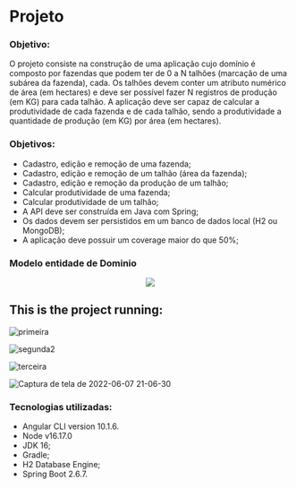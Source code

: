 # Projeto

### Objetivo:
O projeto consiste na construção de uma aplicação cujo domínio é composto por fazendas que podem ter de 0 a N talhões
(marcação de uma subárea da fazenda), cada. Os talhões devem conter um atributo numérico de área (em hectares) e deve
ser possível fazer N registros de produção (em KG) para cada talhão. A aplicação deve ser capaz de calcular a produtividade
de cada fazenda e de cada talhão, sendo a produtividade a quantidade de produção (em KG) por área (em hectares).

### Objetivos:
- Cadastro, edição e remoção de uma fazenda;
- Cadastro, edição e remoção de um talhão (área da fazenda);
- Cadastro, edição e remoção da produção de um talhão;
- Calcular produtividade de uma fazenda;
- Calcular produtividade de um talhão;
- A API deve ser construída em Java com Spring;
- Os dados devem ser persistidos em um banco de dados local (H2 ou MongoDB);
- A aplicação deve possuir um coverage maior do que 50%;

### Modelo entidade de Dominio


<div align="center">
<img src="https://user-images.githubusercontent.com/87953006/167046355-b683f5da-e1a0-4f09-8e22-5d130fa0a33c.jpg"/>
</div>


## This is the project running:
![primeira](https://user-images.githubusercontent.com/87953006/172503979-337ec991-234e-458e-bd12-9ccf6694c211.png)

![segunda2](https://user-images.githubusercontent.com/87953006/172503986-1c8c1f2b-1239-4424-95eb-7b61ecf5adb4.png)

![terceira](https://user-images.githubusercontent.com/87953006/172503999-bd560ffe-e73f-4477-a879-8a66cf57c95b.png)

![Captura de tela de 2022-06-07 21-06-30](https://user-images.githubusercontent.com/87953006/172504254-85979b60-91e1-41ee-bb36-c0be26539dd4.png)

### Tecnologias utilizadas:
- Angular CLI version 10.1.6.
- Node v16.17.0
- JDK 16;
- Gradle;
- H2 Database Engine;
- Spring Boot 2.6.7.

